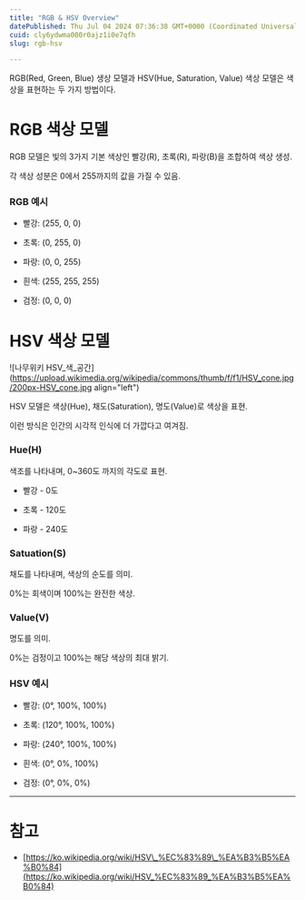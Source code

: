 ```yaml
---
title: "RGB & HSV Overview"
datePublished: Thu Jul 04 2024 07:36:38 GMT+0000 (Coordinated Universal Time)
cuid: cly6ydwma000r0ajz1i0e7qfh
slug: rgb-hsv

---
```


RGB(Red, Green, Blue) 생상 모델과 HSV(Hue, Saturation, Value) 색상 모델은 색상을 표현하는 두 가지 방법이다.

# RGB 색상 모델

RGB 모델은 빛의 3가지 기본 색상인 빨강(R), 초록(R), 파랑(B)을 조합하여 색상 생성.

각 색상 성분은 0에서 255까지의 값을 가질 수 있음.

### RGB 예시

* 빨강: (255, 0, 0)
    
* 초록: (0, 255, 0)
    
* 파랑: (0, 0, 255)
    
* 흰색: (255, 255, 255)
    
* 검정: (0, 0, 0)
    

# HSV 색상 모델

![나무위키 HSV_색_공간](https://upload.wikimedia.org/wikipedia/commons/thumb/f/f1/HSV_cone.jpg/200px-HSV_cone.jpg align="left")

HSV 모델은 색상(Hue), 채도(Saturation), 명도(Value)로 색상을 표현.

이런 방식은 인간의 시각적 인식에 더 가깝다고 여겨짐.

### Hue(H)

색조를 나타내며, 0~360도 까지의 각도로 표현.

* 빨강 - 0도
    
* 초록 - 120도
    
* 파랑 - 240도
    

### Satuation(S)

채도를 나타내며, 색상의 순도를 의미.

0%는 회색이며 100%는 완전한 색상.

### Value(V)

명도를 의미.

0%는 검정이고 100%는 해당 색상의 최대 밝기.

### HSV 예시

* 빨강: (0°, 100%, 100%)
    
* 초록: (120°, 100%, 100%)
    
* 파랑: (240°, 100%, 100%)
    
* 흰색: (0°, 0%, 100%)
    
* 검정: (0°, 0%, 0%)
    

---

# 참고

* [https://ko.wikipedia.org/wiki/HSV\_%EC%83%89\_%EA%B3%B5%EA%B0%84](https://ko.wikipedia.org/wiki/HSV_%EC%83%89_%EA%B3%B5%EA%B0%84)